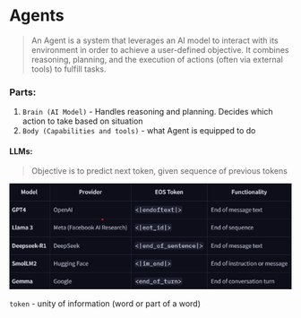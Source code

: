 # Agents

> An Agent is a system that leverages an AI model to interact with its environment in order to achieve a user-defined objective. It combines reasoning, planning, and the execution of actions (often via external tools) to fulfill tasks.

### Parts:
1. `Brain (AI Model)` - Handles reasoning and planning. Decides which action to take based on situation
2. `Body (Capabilities and tools)` - what Agent is equipped to do


#### LLMs:

> Objective is to predict next token, given sequence of previous tokens

<img src="images/models.png">

<br>

`token` - unity of information (word or part of a word)
